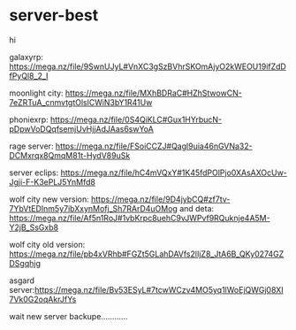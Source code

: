 # server-best
hi

galaxyrp: https://mega.nz/file/9SwnUJyL#VnXC3gSzBVhrSKOmAjyO2kWEOU19ifZdDfPyQl8_2_I

moonlight city: https://mega.nz/file/MXhBDRaC#HZhStwowCN-7eZRTuA_cnmvtgtOlslCWiN3bY1R41Uw

phoniexrp: https://mega.nz/file/0S4QiKLC#Gux1HYrbucN-pDpwVoDQqfsemjUvHjjAdJAas6swYoA

rage server: https://mega.nz/file/FSoiCCZJ#Qagl9uia46nGVNa32-DCMxrqx8QmqM81t-HydV89uSk

server eclips: https://mega.nz/file/hC4mVQxY#1K45fdPOlPjo0XAsAXOcUw-Jgji-F-K3ePLJ5YnMfd8


wolf city new version: https://mega.nz/file/9D4jybCQ#zf7tv-7YbVtEDInm5y7ibXxynMofj_Sh7RArD4uOMog 
and deta: https://mega.nz/file/Af5n1RoJ#1vbKrpc8uehC9vJWPvf9RQuknje4A5M-Y2jB_SsGxb8

wolf city old version: https://mega.nz/file/pb4xVRhb#FGZt5GLahDAVfs2lIjZ8_JtA6B_QKy0274GZDSgqhjg

asgard server:https://mega.nz/file/Bv53ESyL#7tcwWCzv4MO5yq1lWoEjQWGj08XI7Vk0G2oqAkrJfYs

wait new server backupe............

